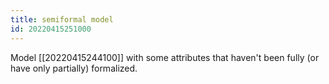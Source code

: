 ```yaml
---
title: semiformal model
id: 20220415251000
---
```


Model [[20220415244100]] with some attributes that haven't been fully (or have only partially) formalized.
